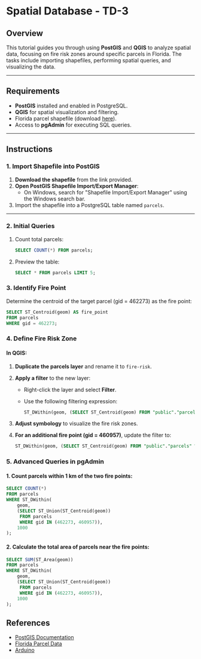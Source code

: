 # Spatial Database - TD-3

## Overview

This tutorial guides you through using **PostGIS** and **QGIS** to analyze spatial data, focusing on fire risk zones around specific parcels in Florida. The tasks include importing shapefiles, performing spatial queries, and visualizing the data.

---

## Requirements

- **PostGIS** installed and enabled in PostgreSQL.
- **QGIS** for spatial visualization and filtering.
- Florida parcel shapefile (download [here](https://maps.leegov.com/datasets/80708a2f5f56426f94c8be97c182176b/about)).
- Access to **pgAdmin** for executing SQL queries.

---

## Instructions

### 1. Import Shapefile into PostGIS

1. **Download the shapefile** from the link provided.
2. **Open PostGIS Shapefile Import/Export Manager**:
   - On Windows, search for "Shapefile Import/Export Manager" using the Windows search bar.
3. Import the shapefile into a PostgreSQL table named `parcels`.

---

### 2. Initial Queries

1. Count total parcels:
   ```sql
   SELECT COUNT(*) FROM parcels;
   ```
2. Preview the table:
   ```sql
   SELECT * FROM parcels LIMIT 5;
   ```
### 3. Identify Fire Point
Determine the centroid of the target parcel (gid = 462273) as the fire point:

```sql
SELECT ST_Centroid(geom) AS fire_point
FROM parcels
WHERE gid = 462273;
```
### 4. Define Fire Risk Zone

#### In QGIS:

1. **Duplicate the parcels layer** and rename it to `fire-risk`.

2. **Apply a filter** to the new layer:
   - Right-click the layer and select **Filter**.
   - Use the following filtering expression:

     ```sql
     ST_DWithin(geom, (SELECT ST_Centroid(geom) FROM "public"."parcels" WHERE gid = 462273), 1000)
     ```

3. **Adjust symbology** to visualize the fire risk zones.

4. **For an additional fire point (gid = 460957)**, update the filter to:

     ```sql
     ST_DWithin(geom, (SELECT ST_Centroid(geom) FROM "public"."parcels" WHERE gid IN (462273, 460957)), 1000)
     ```
### 5. Advanced Queries in pgAdmin

#### 1. Count parcels within 1 km of the two fire points:

```sql
SELECT COUNT(*)
FROM parcels
WHERE ST_DWithin(
    geom,
    (SELECT ST_Union(ST_Centroid(geom)) 
     FROM parcels 
     WHERE gid IN (462273, 460957)), 
    1000
);
```
#### 2. Calculate the total area of parcels near the fire points:

```sql
SELECT SUM(ST_Area(geom))
FROM parcels
WHERE ST_DWithin(
    geom,
    (SELECT ST_Union(ST_Centroid(geom)) 
     FROM parcels 
     WHERE gid IN (462273, 460957)), 
    1000
);
```

## References

- [PostGIS Documentation](https://postgis.net/documentation/)
- [Florida Parcel Data](https://www.floridaparceldata.com/)
- [Arduino](https://www.arduino.cc/)



